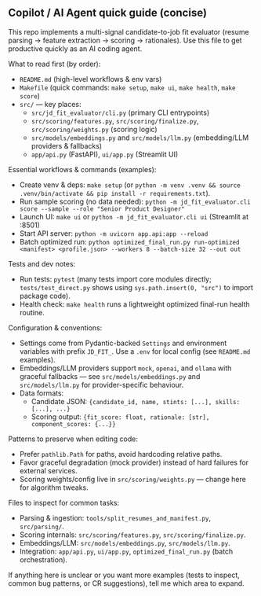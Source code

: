## Copilot / AI Agent quick guide (concise)

This repo implements a multi-signal candidate-to-job fit evaluator (resume parsing → feature extraction → scoring → rationales). Use this file to get productive quickly as an AI coding agent.

What to read first (by order):
- `README.md` (high-level workflows & env vars)
- `Makefile` (quick commands: `make setup`, `make ui`, `make health`, `make score`)
- `src/` — key places:
	- `src/jd_fit_evaluator/cli.py` (primary CLI entrypoints)
	- `src/scoring/features.py`, `src/scoring/finalize.py`, `src/scoring/weights.py` (scoring logic)
	- `src/models/embeddings.py` and `src/models/llm.py` (embedding/LLM providers & fallbacks)
	- `app/api.py` (FastAPI), `ui/app.py` (Streamlit UI)

Essential workflows & commands (examples):
- Create venv & deps: `make setup` (or `python -m venv .venv && source .venv/bin/activate && pip install -r requirements.txt`).
- Run sample scoring (no data needed): `python -m jd_fit_evaluator.cli score --sample --role "Senior Product Designer"`
- Launch UI: `make ui` or `python -m jd_fit_evaluator.cli ui` (Streamlit at :8501)
- Start API server: `python -m uvicorn app.api:app --reload`
- Batch optimized run: `python optimized_final_run.py run-optimized <manifest> <profile.json> --workers 8 --batch-size 32 --out out`

Tests and dev notes:
- Run tests: `pytest` (many tests import core modules directly; `tests/test_direct.py` shows using `sys.path.insert(0, "src")` to import package code).
- Health check: `make health` runs a lightweight optimized final-run health routine.

Configuration & conventions:
- Settings come from Pydantic-backed `Settings` and environment variables with prefix `JD_FIT_`. Use a `.env` for local config (see `README.md` examples).
- Embeddings/LLM providers support `mock`, `openai`, and `ollama` with graceful fallbacks — see `src/models/embeddings.py` and `src/models/llm.py` for provider-specific behaviour.
- Data formats:
	- Candidate JSON: `{candidate_id, name, stints: [...], skills: [...], ...}`
	- Scoring output: `{fit_score: float, rationale: [str], component_scores: {...}}`

Patterns to preserve when editing code:
- Prefer `pathlib.Path` for paths, avoid hardcoding relative paths.
- Favor graceful degradation (mock provider) instead of hard failures for external services.
- Scoring weights/config live in `src/scoring/weights.py` — change here for algorithm tweaks.

Files to inspect for common tasks:
- Parsing & ingestion: `tools/split_resumes_and_manifest.py`, `src/parsing/`.
- Scoring internals: `src/scoring/features.py`, `src/scoring/finalize.py`.
- Embeddings/LLM: `src/models/embeddings.py`, `src/models/llm.py`.
- Integration: `app/api.py`, `ui/app.py`, `optimized_final_run.py` (batch orchestration).

If anything here is unclear or you want more examples (tests to inspect, common bug patterns, or CR suggestions), tell me which area to expand.